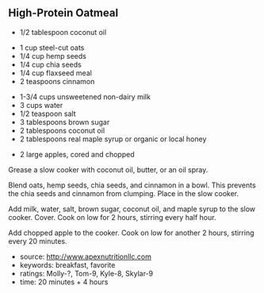 High-Protein Oatmeal
--------------------

- 1/2 tablespoon coconut oil
<!-- -->
- 1 cup steel-cut oats
- 1/4 cup hemp seeds
- 1/4 cup chia seeds
- 1/4 cup flaxseed meal
- 2 teaspoons cinnamon
<!-- -->
- 1-3/4 cups unsweetened non-dairy milk
- 3 cups water
- 1/2 teaspoon salt
- 3 tablespoons brown sugar
- 2 tablespoons coconut oil
- 2 tablespoons real maple syrup or organic or local honey
<!-- -->
- 2 large apples, cored and chopped

Grease a slow cooker with coconut oil, butter, or an oil spray.

Blend oats, hemp seeds, chia seeds, and cinnamon in a bowl.  This
prevents the chia seeds and cinnamon from clumping.  Place in the slow
cooker.

Add milk, water, salt, brown sugar, coconut oil, and maple syrup to
the slow cooker.  Cover.  Cook on low for 2 hours, stirring every half
hour.

Add chopped apple to the cooker.  Cook on low for another 2 hours,
stirring every 20 minutes.

- source: http://www.apexnutritionllc.com
- keywords: breakfast, favorite
- ratings: Molly-?, Tom-9, Kyle-8, Skylar-9
- time: 20 minutes + 4 hours

